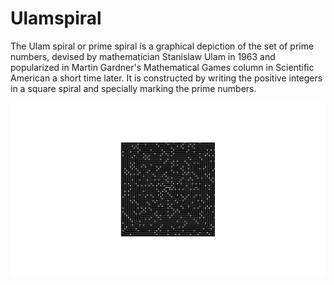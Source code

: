 # Ulamspiral

The Ulam spiral or prime spiral is a graphical depiction of the set of prime numbers, devised by mathematician Stanislaw Ulam in 1963 and popularized in Martin Gardner's Mathematical Games column in Scientific American a short time later. It is constructed by writing the positive integers in a square spiral and specially marking the prime numbers.

![spiral](https://raw.githubusercontent.com/asvirid/ulamspiral/main/assets/spiral.png)
